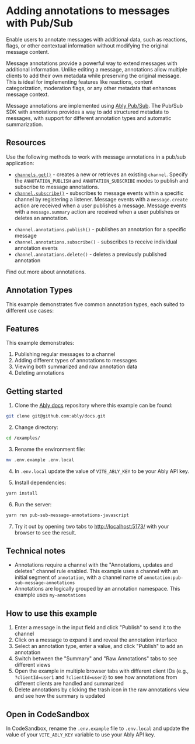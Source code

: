 # Adding annotations to messages with Pub/Sub

Enable users to annotate messages with additional data, such as reactions, flags, or other contextual information without modifying the original message content.

Message annotations provide a powerful way to extend messages with additional information. Unlike editing a message, annotations allow multiple clients to add their own metadata while preserving the original message. This is ideal for implementing features like reactions, content categorization, moderation flags, or any other metadata that enhances message context.

Message annotations are implemented using [Ably Pub/Sub](/docs/channels). The Pub/Sub SDK with annotations provides a way to add structured metadata to messages, with support for different annotation types and automatic summarization.

## Resources

Use the following methods to work with message annotations in a pub/sub application:

- [`channels.get()`](/docs/channels#create) - creates a new or retrieves an existing `channel`. Specify the `ANNOTATION_PUBLISH` and `ANNOTATION_SUBSCRIBE` modes to publish and subscribe to message annotations.
- [`channel.subscribe()`](/docs/pub-sub#subscribe) - subscribes to message events within a specific channel by registering a listener. Message events with a `message.create` action are received when a user publishes a message. Message events with a `message.summary` action are received when a user publishes or deletes an annotation.
<!-- TODO links -->
- `channel.annotations.publish()` - publishes an annotation for a specific message
- `channel.annotations.subscribe()` - subscribes to receive individual annotation events
- `channel.annotations.delete()` - deletes a previously published annotation

<!-- TODO link -->
Find out more about annotations.

## Annotation Types

This example demonstrates five common annotation types, each suited to different use cases:

<!-- TODO -->

## Features

This example demonstrates:

1. Publishing regular messages to a channel
2. Adding different types of annotations to messages
3. Viewing both summarized and raw annotation data
4. Deleting annotations

## Getting started

1. Clone the [Ably docs](https://github.com/ably/docs) repository where this example can be found:

  ```sh
  git clone git@github.com:ably/docs.git
  ```

2. Change directory:

  ```sh
  cd /examples/
  ```

3. Rename the environment file:

  ```sh
  mv .env.example .env.local
  ```

4. In `.env.local` update the value of `VITE_ABLY_KEY` to be your Ably API key.

5. Install dependencies:

  ```sh
  yarn install
  ```

6. Run the server:

  ```sh
  yarn run pub-sub-message-annotations-javascript
  ```

7. Try it out by opening two tabs to [http://localhost:5173/](http://localhost:5173/) with your browser to see the result.

## Technical notes

- Annotations require a channel with the "Annotations, updates and deletes" channel rule enabled. This example uses a channel with an initial segment of `annotation`, with a channel name of `annotation:pub-sub-message-annotations`
- Annotations are logically grouped by an annotation namespace. This example uses `my-annotations`

## How to use this example

1. Enter a message in the input field and click "Publish" to send it to the channel
2. Click on a message to expand it and reveal the annotation interface
3. Select an annotation type, enter a value, and click "Publish" to add an annotation
4. Switch between the "Summary" and "Raw Annotations" tabs to see different views
5. Open the example in multiple browser tabs with different client IDs (e.g., `?clientId=user1` and `?clientId=user2`) to see how annotations from different clients are handled and summarized
6. Delete annotations by clicking the trash icon in the raw annotations view and see how the summary is updated

## Open in CodeSandbox

In CodeSandbox, rename the `.env.example` file to `.env.local` and update the value of your `VITE_ABLY_KEY` variable to use your Ably API key.
